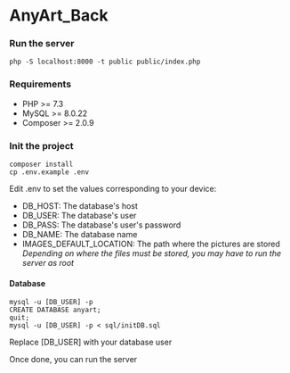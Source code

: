 # AnyArt_Back

### Run the server
```shell
php -S localhost:8000 -t public public/index.php
```

### Requirements
- PHP >= 7.3
- MySQL >= 8.0.22
- Composer >= 2.0.9

### Init the project

```shell
composer install
cp .env.example .env
```
Edit .env to set the values corresponding to your device:
- DB_HOST: The database's host  
- DB_USER: The database's user  
- DB_PASS: The database's user's password  
- DB_NAME: The database name
- IMAGES_DEFAULT_LOCATION: The path where the pictures are stored  
_Depending on where the files must be stored, you may have to run the server as root_

#### Database

```
mysql -u [DB_USER] -p
CREATE DATABASE anyart;
quit;
mysql -u [DB_USER] -p < sql/initDB.sql
```

Replace [DB_USER] with your database user

Once done, you can run the server
